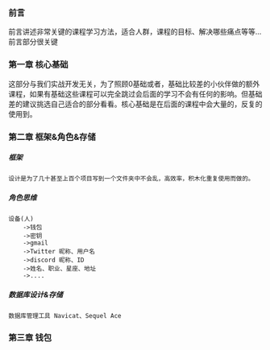 
### 前言
前言讲述非常关键的课程学习方法，适合人群，课程的目标、解决哪些痛点等等...前言部分很关键

### 第一章 核心基础
这部分与我们实战开发无关，为了照顾0基础或者，基础比较差的小伙伴做的额外课程，如果有基础这些课程可以完全跳过会后面的学习不会有任何的影响。但基础差的建议挑选自己适合的部分看看。核心基础是在后面的课程中会大量的，反复的使用到。

### 第二章 框架&角色&存储
##### 框架  
    设计是为了几十甚至上百个项目写到一个文件夹中不会乱，高效率，积木化重复使用而做的。
##### 角色思维
    设备(人)
        ->钱包
        ->密钥
        ->gmail
        ->Twitter 昵称、用户名
        ->discord 昵称、ID
        ->姓名、职业、星座、地址
        ->.... 
##### 数据库设计&存储
    数据库管理工具 Navicat、Sequel Ace

### 第三章 钱包




